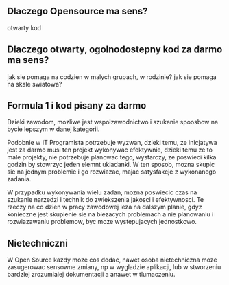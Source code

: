 ## Dlaczego Opensource ma sens?

otwarty kod

## Dlaczego otwarty, ogolnodostepny kod za darmo ma sens?

jak sie pomaga na codzien w malych grupach, w rodzinie?
jak sie pomaga na skale swiatowa?

## Formula 1 i kod pisany za darmo 

Dzieki zawodom, mozliwe jest wspolzawodnictwo i szukanie spoosbow na bycie lepszym w danej kategorii.

Podobnie w IT
Programista potrzebuje wyzwan,
dzieki temu, ze inicjatywa jest za darmo musi ten projekt wykonywac efektywnie, 
dzieki temu ze to male projekty, nie potrzebuje planowac tego, wystarczy, ze poswieci kilka godzin by stowrzyc jeden elemnt ukladanki.
W ten sposob, mozna skupic sie na jednym problemie i go rozwiazac, majac satysfakcje z wykonanego zadania.

W przypadku wykonywania wielu zadan, mozna poswiecic czas na szukanie narzedzi i technik do zwiekszenia jakosci i efektywnosci.
Te rzeczy na co dzien w pracy zawodowej leza na dalszym planie, gdyz konieczne jest skupienie sie na biezacych problemach a nie planowaniu i rozwiazawaniu problemow, byc moze wystepujacych jednostkowo.

## Nietechniczni
W Open Source kazdy moze cos dodac, nawet osoba nietechniczna moze zasugerowac sensowne zmiany, np w wygladzie aplikacji,
lub w stworzeniu bardziej zrozumialej dokumentacji a anawet w tlumaczeniu.

